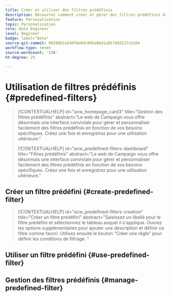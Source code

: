 ```yaml
---
title: Créer et utiliser des filtres prédéfinis
description: Découvrez comment créer et gérer des filtres prédéfinis dans l’interface utilisateur web d’Adobe Campaign
feature: Personalization
topic: Personalization
role: Data Engineer
level: Beginner
badge: label="Beta"
source-git-commit: 00296b2a540f6e04c805e8bd1a057d9d127c6104
workflow-type: tm+mt
source-wordcount: '138'
ht-degree: 2%

---
```


# Utilisation de filtres prédéfinis {#predefined-filters}

>[!CONTEXTUALHELP]
>id="acw_homepage_card3"
>title="Gestion des filtres prédéfinis"
>abstract="Le web de Campaign vous offre désormais une interface conviviale pour gérer et personnaliser facilement des filtres prédéfinis en fonction de vos besoins spécifiques. Créez une fois et enregistrez pour une utilisation ultérieure."

>[!CONTEXTUALHELP]
>id="acw_predefined-filters-dashboard"
>title="Filtres prédéfinis"
>abstract="Le web de Campaign vous offre désormais une interface conviviale pour gérer et personnaliser facilement des filtres prédéfinis en fonction de vos besoins spécifiques. Créez une fois et enregistrez pour une utilisation ultérieure."

## Créer un filtre prédéfini {#create-predefined-filter}


>[!CONTEXTUALHELP]
>id="acw_predefined-filters-creation"
>title="Créer un filtre prédéfini"
>abstract="Saisissez un libellé pour le filtre prédéfini et sélectionnez le tableau auquel il s&#39;applique. Ouvrez les options supplémentaires pour ajouter une description et définir ce filtre comme favori. Utilisez ensuite le bouton &quot;Créer une règle&quot; pour définir les conditions de filtrage. "

## Utiliser un filtre prédéfini {#use-predefined-filter}



## Gestion des filtres prédéfinis {#manage-predefined-filter}

